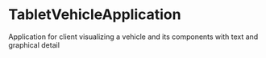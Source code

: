 # TabletVehicleApplication
Application for client visualizing a vehicle and its components with text and graphical detail
